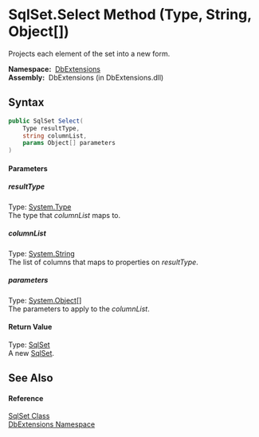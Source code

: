 SqlSet.Select Method (Type, String, Object[])
=============================================
  Projects each element of the set into a new form.

  **Namespace:**  [DbExtensions][1]  
  **Assembly:**  DbExtensions (in DbExtensions.dll)

Syntax
------

```csharp
public SqlSet Select(
	Type resultType,
	string columnList,
	params Object[] parameters
)
```

#### Parameters

##### *resultType*
Type: [System.Type][2]  
The type that *columnList* maps to.

##### *columnList*
Type: [System.String][3]  
The list of columns that maps to properties on *resultType*.

##### *parameters*
Type: [System.Object][4][]  
The parameters to apply to the *columnList*.

#### Return Value
Type: [SqlSet][5]  
A new [SqlSet][5].

See Also
--------

#### Reference
[SqlSet Class][5]  
[DbExtensions Namespace][1]  

[1]: ../README.md
[2]: http://msdn.microsoft.com/en-us/library/42892f65
[3]: http://msdn.microsoft.com/en-us/library/s1wwdcbf
[4]: http://msdn.microsoft.com/en-us/library/e5kfa45b
[5]: README.md